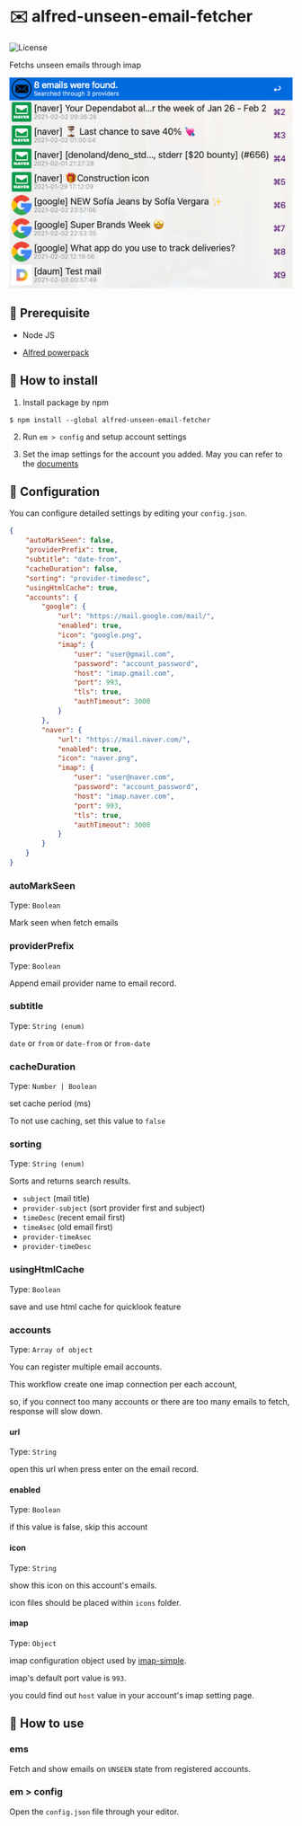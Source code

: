 # ✉️ alfred-unseen-email-fetcher

<img src="https://img.shields.io/github/license/jopemachine/alfred-unseen-email-fetcher.svg" alt="License">

Fetchs unseen emails through imap

<p align="center">
<img src="./demo.png">
</p>

## 📌 Prerequisite

* Node JS

* [Alfred powerpack](https://www.alfredapp.com/powerpack/)

##  🔨 How to install

1. Install package by npm

```
$ npm install --global alfred-unseen-email-fetcher
```

2. Run `em > config` and setup account settings

3. Set the imap settings for the account you added.
May you can refer to the [documents](https://github.com/jopemachine/alfred-unseen-email-fetcher/tree/master/documents)


## 📍 Configuration

You can configure detailed settings by editing your `config.json`.

```json
{
    "autoMarkSeen": false,
    "providerPrefix": true,
    "subtitle": "date-from",
    "cacheDuration": false,
    "sorting": "provider-timedesc",
    "usingHtmlCache": true,
    "accounts": {
        "google": {
            "url": "https://mail.google.com/mail/",
            "enabled": true,
            "icon": "google.png",
            "imap": {
                "user": "user@gmail.com",
                "password": "account_password",
                "host": "imap.gmail.com",
                "port": 993,
                "tls": true,
                "authTimeout": 3000
            }
        },
        "naver": {
            "url": "https://mail.naver.com/",
            "enabled": true,
            "icon": "naver.png",
            "imap": {
                "user": "user@naver.com",
                "password": "account_password",
                "host": "imap.naver.com",
                "port": 993,
                "tls": true,
                "authTimeout": 3000
            }
        }
    }
}
```
### autoMarkSeen

Type: `Boolean`

Mark seen when fetch emails

### providerPrefix

Type: `Boolean`

Append email provider name to email record.

### subtitle

Type: `String (enum)`

`date` or `from` or `date-from` or `from-date`

### cacheDuration

Type: `Number | Boolean`

set cache period (ms)

To not use caching, set this value to `false`

### sorting

Type: `String (enum)`

Sorts and returns search results.

* `subject` (mail title)
* `provider-subject` (sort provider first and subject)
* `timeDesc` (recent email first)
* `timeAsec` (old email first)
* `provider-timeAsec`
* `provider-timeDesc`

### usingHtmlCache

Type: `Boolean`

save and use html cache for quicklook feature

### accounts

Type: `Array of object`

You can register multiple email accounts.

This workflow create one imap connection per each account,

so, if you connect too many accounts or there are too many emails to fetch, response will slow down.

#### url

Type: `String`

open this url when press enter on the email record.

#### enabled

Type: `Boolean`

if this value is false, skip this account

#### icon

Type: `String`

show this icon on this account's emails.

icon files should be placed within `icons` folder. 

#### imap

Type: `Object`

imap configuration object used by [imap-simple](https://github.com/chadxz/imap-simple).

imap's default port value is `993`.

you could find out `host` value in your account's imap setting page.


## 📗 How to use

### ems

Fetch and show emails on `UNSEEN` state from registered accounts.

### em > config

Open the `config.json` file through your editor.

